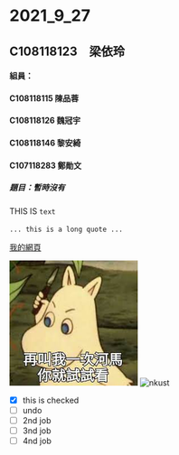 # 2021_9_27

## C108118123　梁依玲

#### 組員：
#### C108118115 陳品蓉
#### C108118126 魏冠宇
#### C108118146 黎安綺
#### C107118283 鄭勛文

##### 題目：暫時沒有

THIS IS `text`

`...
this is a long quote
...`

[我的網頁](https://www.nkust.edu.tw/)

![8888](https://github.com/haixiao10/2021_9_27/blob/main/8888.jpg)
![nkust](https://camo.githubusercontent.com/e533e65dceda64bfe36cb9bbb8f28c8a28477ca5215e8a02e6020f3378975b1e/68747470733a2f2f7777772e6e6b7573742e6564752e74772f7661722f66696c652f302f313030302f696d672f3531332f3138323531333839372e706e67)


- [x] this is checked
- [ ] undo
- [ ] 2nd job
- [ ] 3nd job
- [ ] 4nd job
